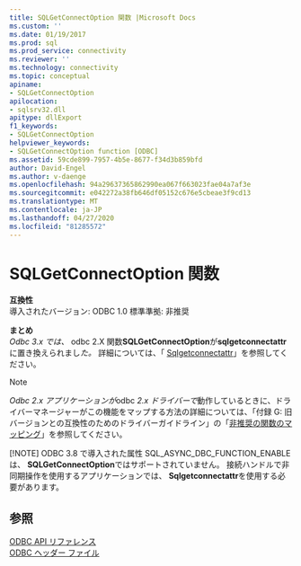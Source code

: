 ```yaml
---
title: SQLGetConnectOption 関数 |Microsoft Docs
ms.custom: ''
ms.date: 01/19/2017
ms.prod: sql
ms.prod_service: connectivity
ms.reviewer: ''
ms.technology: connectivity
ms.topic: conceptual
apiname:
- SQLGetConnectOption
apilocation:
- sqlsrv32.dll
apitype: dllExport
f1_keywords:
- SQLGetConnectOption
helpviewer_keywords:
- SQLGetConnectOption function [ODBC]
ms.assetid: 59cde899-7957-4b5e-8677-f34d3b859bfd
author: David-Engel
ms.author: v-daenge
ms.openlocfilehash: 94a29637365862990ea067f663023fae04a7af3e
ms.sourcegitcommit: e042272a38fb646df05152c676e5cbeae3f9cd13
ms.translationtype: MT
ms.contentlocale: ja-JP
ms.lasthandoff: 04/27/2020
ms.locfileid: "81285572"
---
```

# <a name="sqlgetconnectoption-function"></a>SQLGetConnectOption 関数
**互換性**  
 導入されたバージョン: ODBC 1.0 標準準拠: 非推奨  
  
 **まとめ**  
 *Odbc 3.x では、* odbc 2.X 関数**SQLGetConnectOption**が**sqlgetconnectattr**に置き換えられまし*た。* 詳細については、「 [Sqlgetconnectattr](../../../odbc/reference/syntax/sqlgetconnectattr-function.md)」を参照してください。  
  
> [!NOTE]
>  *Odbc 2.x アプリケーションが*odbc *2.x ドライバーで*動作しているときに、ドライバーマネージャーがこの機能をマップする方法の詳細については、「付録 G: 旧バージョンとの互換性のためのドライバーガイドライン」の「[非推奨の関数のマッピング](../../../odbc/reference/appendixes/mapping-deprecated-functions.md)」を参照してください。  
> 
> [!NOTE]
>  ODBC 3.8 で導入された属性 SQL_ASYNC_DBC_FUNCTION_ENABLE は、 **SQLGetConnectOption**ではサポートされていません。 接続ハンドルで非同期操作を使用するアプリケーションでは、 **Sqlgetconnectattr**を使用する必要があります。  
  
## <a name="see-also"></a>参照  
 [ODBC API リファレンス](../../../odbc/reference/syntax/odbc-api-reference.md)   
 [ODBC ヘッダー ファイル](../../../odbc/reference/install/odbc-header-files.md)
